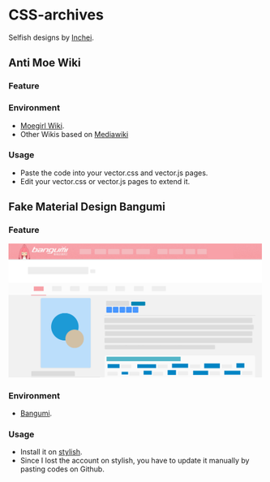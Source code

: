 # CSS-archives
Selfish designs by [Inchei](https://inchei.github.io).
## Anti Moe Wiki
### Feature

### Environment
* [Moegirl Wiki](https://zh.moegirl.org).
* Other Wikis based on [Mediawiki](https://mediawiki.org)

### Usage
* Paste the code into your vector.css and vector.js pages.
* Edit your vector.css or vector.js pages to extend it.

## Fake Material Design Bangumi
### Feature
<img src="https://raw.githubusercontent.com/inchei/CSS-archives/master/preview/preview01.png" width="500px"/>

### Environment
* [Bangumi](http://bangumi.tv).

### Usage
* Install it on [stylish](https://userstyles.org/styles/148230/bangumi-material-design).
* Since I lost the account on stylish, you have to update it manually by pasting codes on Github.